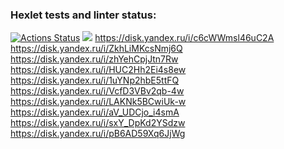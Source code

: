 ### Hexlet tests and linter status:
[![Actions Status](https://github.com/MakarovOY/java-project-61/actions/workflows/hexlet-check.yml/badge.svg)](https://github.com/MakarovOY/java-project-61/actions)
<a href="https://codeclimate.com/github/MakarovOY/java-project-61/maintainability"><img src="https://api.codeclimate.com/v1/badges/64cfbf8daf9fbdaa6de7/maintainability" /></a>
https://disk.yandex.ru/i/c6cWWmsl46uC2A
https://disk.yandex.ru/i/ZkhLiMKcsNmj6Q
https://disk.yandex.ru/i/zhYehCpjJtn7Rw
https://disk.yandex.ru/i/HUC2Hh2Ei4s8ew
https://disk.yandex.ru/i/1uYNp2hbE5ttFQ
https://disk.yandex.ru/i/VcfD3VBv2qb-4w
https://disk.yandex.ru/i/LAKNk5BCwiUk-w
https://disk.yandex.ru/i/aV_UDCjo_i4smA
https://disk.yandex.ru/i/sxY_DpKd2YSdzw
https://disk.yandex.ru/i/pB6AD59Xq6JjWg